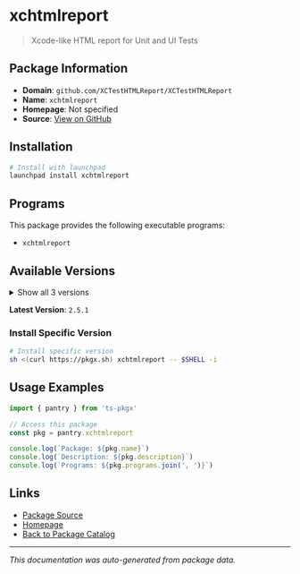 # xchtmlreport

> Xcode-like HTML report for Unit and UI Tests

## Package Information

- **Domain**: `github.com/XCTestHTMLReport/XCTestHTMLReport`
- **Name**: `xchtmlreport`
- **Homepage**: Not specified
- **Source**: [View on GitHub](https://github.com/pkgxdev/pantry/tree/main/projects/github.com/XCTestHTMLReport/XCTestHTMLReport/package.yml)

## Installation

```bash
# Install with launchpad
launchpad install xchtmlreport
```

## Programs

This package provides the following executable programs:

- `xchtmlreport`

## Available Versions

<details>
<summary>Show all 3 versions</summary>

- `2.5.1`, `2.5.0`, `2.4.2`

</details>

**Latest Version**: `2.5.1`

### Install Specific Version

```bash
# Install specific version
sh <(curl https://pkgx.sh) xchtmlreport -- $SHELL -i
```

## Usage Examples

```typescript
import { pantry } from 'ts-pkgx'

// Access this package
const pkg = pantry.xchtmlreport

console.log(`Package: ${pkg.name}`)
console.log(`Description: ${pkg.description}`)
console.log(`Programs: ${pkg.programs.join(', ')}`)
```

## Links

- [Package Source](https://github.com/pkgxdev/pantry/tree/main/projects/github.com/XCTestHTMLReport/XCTestHTMLReport/package.yml)
- [Homepage](#)
- [Back to Package Catalog](../../../package-catalog.md)

---

*This documentation was auto-generated from package data.*
